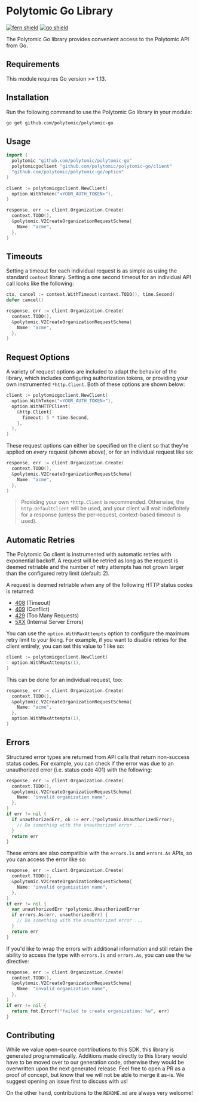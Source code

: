 # Polytomic Go Library

[![fern shield](https://img.shields.io/badge/%F0%9F%8C%BF-SDK%20generated%20by%20Fern-brightgreen)](https://github.com/fern-api/fern)
[![go shield](https://img.shields.io/badge/go-docs-blue)](https://pkg.go.dev/github.com/polytomic/polytomic-go)

The Polytomic Go library provides convenient access to the Polytomic API from Go.

## Requirements

This module requires Go version >= 1.13.

## Installation

Run the following command to use the Polytomic Go library in your module:

```sh
go get github.com/polytomic/polytomic-go
```

## Usage

```go
import (
  polytomic "github.com/polytomic/polytomic-go"
  polytomicgoclient "github.com/polytomic/polytomic-go/client"
  "github.com/polytomic/polytomic-go/option"
)

client := polytomicgoclient.NewClient(
  option.WithToken("<YOUR_AUTH_TOKEN>"),
)

response, err := client.Organization.Create(
  context.TODO(),
  &polytomic.V2CreateOrganizationRequestSchema{
    Name: "acme",
  },
)
```

## Timeouts

Setting a timeout for each individual request is as simple as using the standard
`context` library. Setting a one second timeout for an individual API call looks
like the following:

```go
ctx, cancel := context.WithTimeout(context.TODO(), time.Second)
defer cancel()

response, err := client.Organization.Create(
  context.TODO(),
  &polytomic.V2CreateOrganizationRequestSchema{
    Name: "acme",
  },
)
```

## Request Options

A variety of request options are included to adapt the behavior of the library, which includes
configuring authorization tokens, or providing your own instrumented `*http.Client`. Both of
these options are shown below:

```go
client := polytomicgoclient.NewClient(
  option.WithToken("<YOUR_AUTH_TOKEN>"),
  option.WithHTTPClient(
    &http.Client{
      Timeout: 5 * time.Second,
    },
  ),
)
```

These request options can either be specified on the client so that they're applied on _every_
request (shown above), or for an individual request like so:

```go
response, err := client.Organization.Create(
  context.TODO(),
  &polytomic.V2CreateOrganizationRequestSchema{
    Name: "acme",
  },
)
```

> Providing your own `*http.Client` is recommended. Otherwise, the `http.DefaultClient` will be used,
> and your client will wait indefinitely for a response (unless the per-request, context-based timeout
> is used).

## Automatic Retries

The Polytomic Go client is instrumented with automatic retries with exponential backoff. A request will be
retried as long as the request is deemed retriable and the number of retry attempts has not grown larger
than the configured retry limit (default: 2).

A request is deemed retriable when any of the following HTTP status codes is returned:

- [408](https://developer.mozilla.org/en-US/docs/Web/HTTP/Status/408) (Timeout)
- [409](https://developer.mozilla.org/en-US/docs/Web/HTTP/Status/409) (Conflict)
- [429](https://developer.mozilla.org/en-US/docs/Web/HTTP/Status/429) (Too Many Requests)
- [5XX](https://developer.mozilla.org/en-US/docs/Web/HTTP/Status/500) (Internal Server Errors)

You can use the `option.WithMaxAttempts` option to configure the maximum retry limit to
your liking. For example, if you want to disable retries for the client entirely, you can
set this value to 1 like so:

```go
client := polytomicgoclient.NewClient(
  option.WithMaxAttempts(1),
)
```

This can be done for an individual request, too:

```go
response, err := client.Organization.Create(
  context.TODO(),
  &polytomic.V2CreateOrganizationRequestSchema{
    Name: "acme",
  },
  option.WithMaxAttempts(1),
)
```

## Errors

Structured error types are returned from API calls that return non-success status codes. For example,
you can check if the error was due to an unauthorized error (i.e. status code 401) with the following:

```go
response, err := client.Organization.Create(
  context.TODO(),
  &polytomic.V2CreateOrganizationRequestSchema{
    Name: "invalid organization name",
  },
)
if err != nil {
  if unauthorizedErr, ok := err.(*polytomic.UnauthorizedError);
    // Do something with the unauthorized error ...
  }
  return err
}
```

These errors are also compatible with the `errors.Is` and `errors.As` APIs, so you can access the error
like so:

```go
response, err := client.Organization.Create(
  context.TODO(),
  &polytomic.V2CreateOrganizationRequestSchema{
    Name: "invalid organization name",
  },
)
if err != nil {
  var unauthorizedErr *polytomic.UnauthorizedError
  if errors.As(err, unauthorizedErr) {
    // Do something with the unauthorized error ...
  }
  return err
}
```

If you'd like to wrap the errors with additional information and still retain the ability
to access the type with `errors.Is` and `errors.As`, you can use the `%w` directive:

```go
response, err := client.Organization.Create(
  context.TODO(),
  &polytomic.V2CreateOrganizationRequestSchema{
    Name: "invalid organization name",
  },
)
if err != nil {
  return fmt.Errorf("failed to create organization: %w", err)
}
```

## Contributing

While we value open-source contributions to this SDK, this library is generated programmatically.
Additions made directly to this library would have to be moved over to our generation code,
otherwise they would be overwritten upon the next generated release. Feel free to open a PR as
a proof of concept, but know that we will not be able to merge it as-is. We suggest opening
an issue first to discuss with us!

On the other hand, contributions to the `README.md` are always very welcome!
